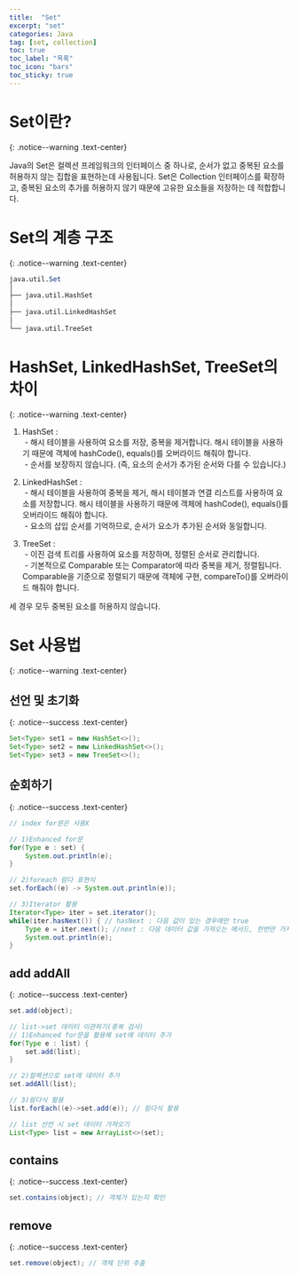 ```yaml
---
title:  "Set"
excerpt: "set"
categories: Java
tag: [set, collection]
toc: true
toc_label: "목록"
toc_icon: "bars"
toc_sticky: true
---
```


# Set이란?
{: .notice--warning .text-center}

Java의 Set은 컬렉션 프레임워크의 인터페이스 중 하나로, 순서가 없고 중복된 요소를 허용하지 않는 집합을 표현하는데 사용됩니다. Set은 Collection 인터페이스를 확장하고, 중복된 요소의 추가를 허용하지 않기 때문에 고유한 요소들을 저장하는 데 적합합니다.

# Set의 계층 구조
{: .notice--warning .text-center}

```mathematica
java.util.Set
│
├── java.util.HashSet
│
├── java.util.LinkedHashSet
│
└── java.util.TreeSet
```

# HashSet, LinkedHashSet, TreeSet의 차이
{: .notice--warning .text-center}

1) HashSet :<br>
&nbsp;- 해시 테이블을 사용하여 요소를 저장, 중복을 제거합니다. 해시 테이블을 사용하기 때문에 객체에 hashCode(), equals()를 오버라이드 해줘야 합니다.<br>
&nbsp;- 순서를 보장하지 않습니다. (즉, 요소의 순서가 추가된 순서와 다를 수 있습니다.)

2) LinkedHashSet :<br>
&nbsp;- 해시 테이블을 사용하여 중복을 제거, 해시 테이블과 연결 리스트를 사용하여 요소를 저장합니다. 해시 테이블을 사용하기 때문에 객체에 hashCode(), equals()를 오버라이드 해줘야 합니다.<br>
&nbsp;- 요소의 삽입 순서를 기억하므로, 순서가 요소가 추가된 순서와 동일합니다.

3) TreeSet :<br>
&nbsp;- 이진 검색 트리를 사용하여 요소를 저장하며, 정렬된 순서로 관리합니다.<br>
&nbsp;- 기본적으로 Comparable 또는 Comparator에 따라 중복을 제거, 정렬됩니다. Comparable을 기준으로 정렬되기 때문에 객체에 구현, compareTo()를 오버라이드 해줘야 합니다.

세 경우 모두 중복된 요소를 허용하지 않습니다.

# Set 사용법
{: .notice--warning .text-center}

## 선언 및 초기화
{: .notice--success .text-center}

```java
Set<Type> set1 = new HashSet<>();
Set<Type> set2 = new LinkedHashSet<>();
Set<Type> set3 = new TreeSet<>();
```

## 순회하기
{: .notice--success .text-center}

```java
// index for문은 사용X

// 1)Enhanced for문
for(Type e : set) {
    System.out.println(e);
}

// 2)foreach 람다 표현식
set.forEach((e) -> System.out.println(e));

// 3)Iterator 활용
Iterator<Type> iter = set.iterator();
while(iter.hasNext()) { // hasNext : 다음 값이 있는 경우에만 true
	Type e = iter.next(); //next : 다음 데이터 값을 가져오는 메서드, 한번만 가져와야 함
	System.out.println(e);
}
```

## add addAll
{: .notice--success .text-center}

```java
set.add(object);

// list->set 데이터 이관하기(중복 검사)
// 1)Enhanced for문을 활용해 set에 데이터 추가
for(Type e : list) {
    set.add(list);
}

// 2)컬렉션으로 set에 데이터 추가
set.addAll(list);

// 3)람다식 활용
list.forEach((e)->set.add(e)); // 람다식 활용

// list 선언 시 set 데이터 가져오기
List<Type> list = new ArrayList<>(set); 
```

## contains
{: .notice--success .text-center}

```java
set.contains(object); // 객체가 있는지 확인
```

## remove
{: .notice--success .text-center}

```java
set.remove(object); // 객체 단위 추출
```